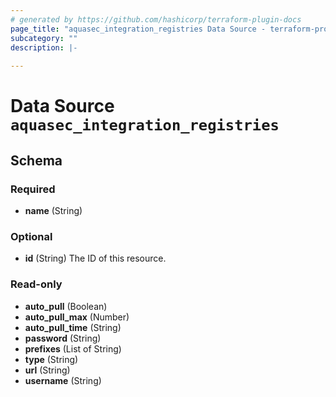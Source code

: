 ```yaml
---
# generated by https://github.com/hashicorp/terraform-plugin-docs
page_title: "aquasec_integration_registries Data Source - terraform-provider-aquasec"
subcategory: ""
description: |-
  
---
```


# Data Source `aquasec_integration_registries`





<!-- schema generated by tfplugindocs -->
## Schema

### Required

- **name** (String)

### Optional

- **id** (String) The ID of this resource.

### Read-only

- **auto_pull** (Boolean)
- **auto_pull_max** (Number)
- **auto_pull_time** (String)
- **password** (String)
- **prefixes** (List of String)
- **type** (String)
- **url** (String)
- **username** (String)


